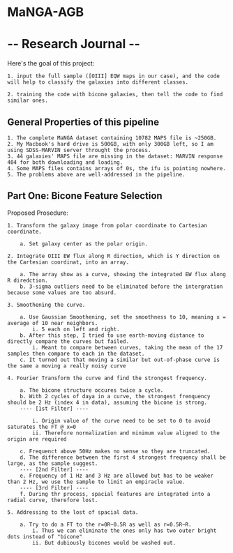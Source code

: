 # MaNGA-AGB

# -- Research Journal -- 

Here's the goal of this project:


    1. input the full sample ([OIII] EQW maps in our case), and the code will help to classify the galaxies into different classes.

    2. training the code with bicone galaxies, then tell the code to find similar ones.
    
## General Properties of this pipeline

    1. The complete MaNGA dataset containing 10782 MAPS file is ~250GB.
    2. My Macbook's hard drive is 500GB, with only 300GB left, so I am using SDSS-MARVIN server throught the process. 
    3. 44 galaxies' MAPS file are missing in the dataset: MARVIN response 404 for both downloading and loading.
    4. Some MAPS files contains arrays of 0s, the ifu is pointing nowhere. 
    5. The problems above are well-addressed in the pipeline. 


## Part One: Bicone Feature Selection
  
  Proposed Prosedure:
  
    1. Transform the galaxy image from polar coordinate to Cartesian coordinate.
        
        a. Set galaxy center as the polar origin.
    
    2. Integrate OIII EW flux along R direction, which is Y direction on the Cartesian coordinat, into an array.
    
        a. The array show as a curve, showing the integrated EW flux along R diredction. 
        b. 3-sigma outliers need to be eliminated before the intergration because some values are too absurd. 
    
    3. Smoothening the curve.
    
        a. Use Gaussian Smoothening, set the smoothness to 10, meaning x = average of 10 near neighbors.
            i. 5 each on left and right.
        b. After this step, I tried to use earth-moving distance to directly compare the curves but failed. 
            i. Meant to compare between curves, taking the mean of the 17 samples then compare to each in the dataset. 
        c. It turned out that moving a similar but out-of-phase curve is the same a moving a really noisy curve
        
    4. Fourier Transform the curve and find the strongest frequency.
    
        a. The bicone structure occures twice a cycle. 
        b. With 2 cycles of daya in a curve, the strongest frenquency should be 2 Hz (index 4 in data), assuming the bicone is strong.   
        ---- [1st Filter] ----
        
            i. Origin value of the curve need to be set to 0 to avoid saturates the FT @ x=0
            ii. Therefore normalization and minimum value aligned to the origin are required
            
        c. Frequenct above 50Hz makes no sense so they are truncated. 
        d. The difference between the first 4 strongest frequency shall be large, as the sample suggest.                                
        ---- [2nd Filter] ----
        e. Frequency of 1 Hz and 3 Hz are allowed but has to be weaker than 2 Hz, we use the sample to limit an empiracle value.     
        ---- [3rd Filter] ----
        f. During thr process, spacial features are integrated into a radial curve, therefore lost. 
        
    5. Addressing to the lost of spacial data.
    
        a. Try to do a FT to the r=0R~0.5R as well as r=0.5R~R.
            i. Thus we can eliminate the ones only has two outer bright dots instead of "bicone"
            ii. But dubiously bicones would be washed out. 
    
    
